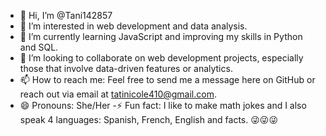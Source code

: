 - 👋 Hi, I’m @Tani142857
- 👀 I’m interested in web development and data analysis.
- 🌱 I’m currently learning JavaScript and improving my skills in Python and SQL.
- 💞️ I’m looking to collaborate on web development projects, especially those that involve data-driven features or analytics.
- 📫 How to reach me: Feel free to send me a message here on GitHub or reach out via email at tatinicole410@gmail.com.
- 😄 Pronouns: She/Her
-⚡ Fun fact: I like to make math jokes and I also speak 4 languages: Spanish, French, English and facts. 😜😜😜
